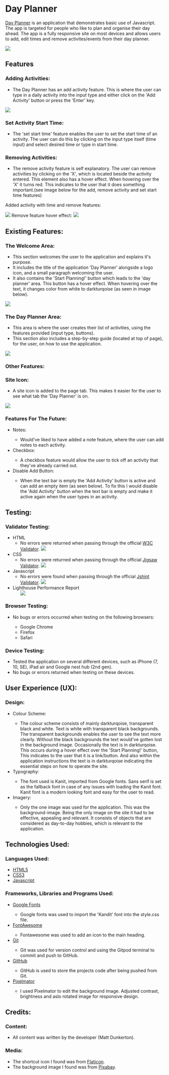 # Day Planner

<a href="https://mattdunks94.github.io/my-second-project/">Day Planner</a> is an application that demonstrates basic use of Javascript. The app is targeted for people who like to plan and organise their day ahead.
The app is a fully responsive site on most devices and allows users to add, edit times and remove activites/events from their day planner.

<img src="/assets/images/readme-images/responsive-design.png">

## Features

### Adding Activities:
<ul>
  <li>The Day Planner has an add activity feature. This is where the user can type in a daily activity into the input type and either click on the 'Add Activity' button or press the 'Enter' key.</li>
</ul>

<img src= "/assets/images/readme-images/button.png">

### Set Activity Start Time:
<ul>
  <li>The 'set start time' feature enables the user to set the start time of an activity. The user can do this by clicking on the input type itself (time input) and select desired time or type in start time.</li>
</ul>

### Removing Activities:
<ul>
  <li>The remove activity feature is self explanatory. The user can remove activities by clicking on the 'X', which is located beside the activity entered. This element also has a hover effect. When hovering over the 'X' it turns red. This indicates to the user that it does something important.(see image below for the add, remove activity and set start time features)</li>
</ul>

Added activity with time and remove features:

<img src= "/assets/images/readme-images/added-activity.png">
Remove feature hover effect:

<img src= "/assets/images/readme-images/red-x.png">

## Existing Features:

### The Welcome Area:
<ul>
  <li>This section welcomes the user to the application and explains it's purpose.</li>
  <li>It includes the title of the application 'Day Planner' alongside a logo icon, and a small paragraph welcoming the user.</li>
  <li>It also contains the 'Start Planning!' button which leads to the 'day planner' area. This button has a hover effect. When hovering over the text, it changes color from white to darkturqoise (as seen in image below).</li>
</ul>

<img src= "/assets/images/readme-images/welcome-area.png">

### The Day Planner Area:
<ul>
  <li>This area is where the user creates their list of activities, using the features provided (input type, buttons).</li>
  <li>This section also includes a step-by-step guide (located at top of page), for the user, on how to use the application.</li>
</ul>

<img src= "/assets/images/readme-images/day-planner-area.png">

### Other Features:

### Site Icon:
<ul>
  <li>A site icon is added to the page tab. This makes it easier for the user to see what tab the 'Day Planner' is on.</li>
</ul>

<img src= "/assets/images/readme-images/site-icon.png">

### Features For The Future:
<ul>
  <li>Notes:</li>
  <ul>
      <li>Would've liked to have added a note feature, where the user can add notes to each activity.</li>
  </ul>
  <li>Checkbox:</li>
  <ul>
      <li>A checkbox feature would allow the user to tick off an activity that they've already carried out.</li>
  </ul>
  <li>Disable Add Button:</li>
  <ul>
    <li>When the text bar is empty the 'Add Activity' button is active and can add an empty item (as seen below). To fix this I would disable the 'Add Activity' button when the text bar is empty and make it active again when the user types in an activity.</li>
    <img src="">
  </ul>
</ul>

## Testing:

### Validator Testing:
<ul>
  <li>HTML
    <ul>
      <li>No errors were returned when passing through the official <a href="https://validator.w3.org/nu/?doc=https%3A%2F%2Fmattdunks94.github.io%2Fmy-second-project%2F">W3C Validator</a>.
      <img src="/assets/images/readme-images/html-checker.png"></li>
    </ul>
  </li>
  <li>CSS
    <ul>
      <li>No errors were returned when passing through the official <a href="https://jigsaw.w3.org/css-validator/validator?uri=https%3A%2F%2Fmattdunks94.github.io%2Fmy-second-project%2F&profile=css3svg&usermedium=all&warning=1&vextwarning=&lang=en">Jigsaw Validator</a>.
      <img src="/assets/images/readme-images/css-validator.png"></li>
    </ul>
  </li>
  <li>Javascript
    <ul>
      <li>No errors were found when passing through the official <a href="https://jshint.com/">Jshint Validator</a>.
        <img src="/assets/images/readme-images/jshint-validator.png">
      </li>
    </ul>
  </li>
  <li>Lighthouse Performance Report
    <ul>
      <img src="/assets/images/readme-images/lighthouse-report.png">
    </ul>
  </li>
</ul>

### Browser Testing:
<ul>
  <li>No bugs or errors occurred when testing on the following browsers:</li>
  <ul>
    <li>Google Chrome</li>
    <li>Firefox</li>
    <li>Safari</li>
  </ul>
</ul>

### Device Testing:
<ul>
  <li>Tested the application on several different devices, such as iPhone (7, 10, SE), iPad air and Google nest hub (2nd gen).</li>
  <li>No bugs or errors returned when testing on these devices.</li>
</ul>

## User Experience (UX):

### Design:
<ul>
  <li>Colour Scheme:</li>
  <ul>
    <li>The colour scheme consists of mainly darkturqoise, transparent black and white. Text is white with transparent black backgrounds. The transparent backgrounds enables the user to see the text more clearly. Without the black backgrounds the text would've gotten lost in the background image. Occasionally the text is in darkturqoise. This occurs during a hover effect over the 'Start Planning!' button, This indicates to the user that it is a link/button. And also within the application instructions the text is in darkturqoise indicating the essential steps on how to operate the site.</li>
  </ul>
  <li>Typography:</li>
  <ul>
    <li>The font used is Kanit, imported from Google fonts. Sans serif is set as the fallback font in case of any issues with loading the Kanit font. Kanit font is a modern looking font and easy for the user to read.</li>
  </ul>
  <li>Imagery:</li>
  <ul>
    <li>Only the one image was used for the application. This was the background-image. Being the only image on the site it had to be effective, appealing and relevant. It consists of objects that are considered as day-to-day hobbies, which is relevant to the application.</li>
  </ul>
</ul>

## Technologies Used:

### Languages Used:
<ul>
  <li><a href="https://en.wikipedia.org/wiki/HTML5">HTML5</a></li>
  <li><a href="https://en.wikipedia.org/wiki/CSS">CSS3</a></li>
  <li><a href="https://en.wikipedia.org/wiki/JavaScript">Javascript</a></li>
</ul>

### Frameworks, Libraries and Programs Used:
<ul>
  <li><a href="https://fonts.google.com/">Google Fonts</a></li>
  <ul>
    <li>Google fonts was used to import the 'Kandit' font into the style.css file.</li>
  </ul>
    <li><a href="https://fontawesome.com/">FontAwesome</a></li>
  <ul>
    <li>Fontawesome was used to add an icon to the main heading.</li>
  </ul>
    <li><a href="https://git-scm.com/">Git</a></li>
  <ul>
    <li>Git was used for version control and using the Gitpod terminal to commit and push to GitHub.</li>
  </ul>
  <li><a href="https://github.com/">GitHub</a></li>
    <ul>
    <li>GitHub is used to store the projects code after being pushed from Git.</li>
  </ul>
  <li><a href="https://www.pixelmator.com/pro/">Pixelmator</a></li>
  <ul>
    <li>I used Pixelmator to edit the background image. Adjusted contrast, brightness and aslo rotated image for responsive design.</li>
  </ul>
</ul>

## Credits:

### Content:
<ul>
  <li>All content was written by the developer (Matt Dunkerton).</li>
</ul>

### Media:
<ul>
  <li>The shortcut icon I found was from <a href="https://www.flaticon.com/">Flaticon</a>.</li>
  <li>The background image I found was from <a href="https://pixabay.com/">Pixabay</a>.</li>
</ul>

